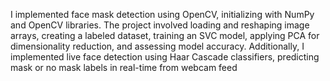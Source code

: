 I implemented face mask detection using OpenCV, initializing with NumPy and OpenCV libraries. The project involved loading and reshaping image arrays, creating a labeled dataset, training an SVC model, applying PCA for dimensionality reduction, and assessing model accuracy. Additionally, I implemented live face detection using Haar Cascade classifiers, predicting mask or no mask labels in real-time from webcam feed

